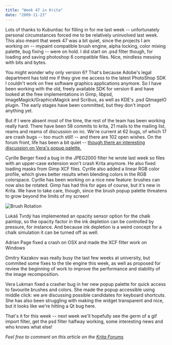```yaml
---
title: "Week 47 in Krita"
date: "2009-11-23"
---
```


Lots of thanks to Kubuntiac for filling in for me last week -- unfortunately personal circumstances forced me to be relatively uninvolved last week. This also meant that week 47 was a bit quiet, since the projects I am working on -- mypaint compatible brush engine, alpha locking, color mixing palette, bug fixing -- were on hold. I did start on .psd filter though, for loading and saving photoshop 6 compatible files. Nice, mindless messing with bits and bytes.

You might wonder why only version 6? That's because Adobe's legal department has told me if they give me access to the latest PhotoShop SDK I couldn't work on free software graphics applications anymore. So I have been working with the old, freely available SDK for version 6 and have looked at the free implementations in Gimp, libpsd, ImageMagick/GraphicsMagick and Scribus, as well as KDE's .psd QImageIO plugin. The early stages have been committed, but they don't import anything yet.

But if I were absent most of the time, the rest of the team has been working really hard. There have been 58 commits to krita, 21 mails to the mailing list, reams and reams of discussion on irc. We're current at 62 bugs, of which 17 are crash bugs -- too much still! -- and there are 102 open wishes. On the forum front, life has been a bit quiet -- [though there an interesting discussion on Vera's popup palette.](http://forum.kde.org/viewtopic.php?f=137&t=83958&p=138292#p138292)

Cyrille Berger fixed a bug in the JPEG2000 filter he wrote last week so files with an upper-case extension won't crash Krita anymore. He also fixed loading masks from Gimp XCF files. Cyrille also added a linear RGB color profile, which gives better results when blending colors in the RGB colorspace. Cyrille has been working on a nice new feature: brushes can now also be rotated. Gimp has had this for ages of course, but it's new in Krita. We have to take care, though, since the brush popup palette threatens to grow beyond the limits of my screen!  

![](http://krita2d.org/images/stories/screenshots/krita_angle.png "Brush Rotation")  

Lukáš Tvrdý has implemented an opacity sensor option for the chalk paintop, so the opacity factor in the ink depletion can be controlled by pressure, for instance. And because ink depletion is a weird concept for a chalk simulation it can be turned off as well.

Adrian Page fixed a crash on OSX and made the XCF filter work on Windows

Dmitry Kazakov was really busy the last few weeks at university, but commited some fixes to the tile engine this week, as well as proposed for review the beginning of work to improve the performance and stability of the image recomposition.

Vera Lukman fixed a crasher bug in her new popup palette for quick access to favourite brushes and colors. She made the popup accessible using middle click: we are discussing possible candidates for keyboard shortcuts. She has also been struggling with making the widget transparent and nice, but it looks like we're hitting a Qt bug here.

That's it for this week -- next week we'll hopefully see the germ of a gif import filter, get the psd filter halfway working, some interesting news and who knows what else!

  

_Feel free to comment on this article on the [Krita Forums](http://forum.kde.org/viewtopic.php?f=137&t=84017)_
